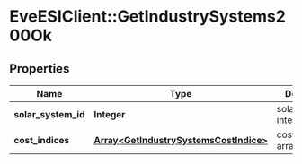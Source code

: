 # EveESIClient::GetIndustrySystems200Ok

## Properties
Name | Type | Description | Notes
------------ | ------------- | ------------- | -------------
**solar_system_id** | **Integer** | solar_system_id integer | 
**cost_indices** | [**Array&lt;GetIndustrySystemsCostIndice&gt;**](GetIndustrySystemsCostIndice.md) | cost_indices array | 


